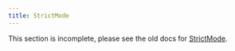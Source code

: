 ```yaml
---
title: StrictMode
---
```


<Wip>

This section is incomplete, please see the old docs for [StrictMode](https://reactjs.org/docs/strict-mode.html).

</Wip>

<InlineToc />
